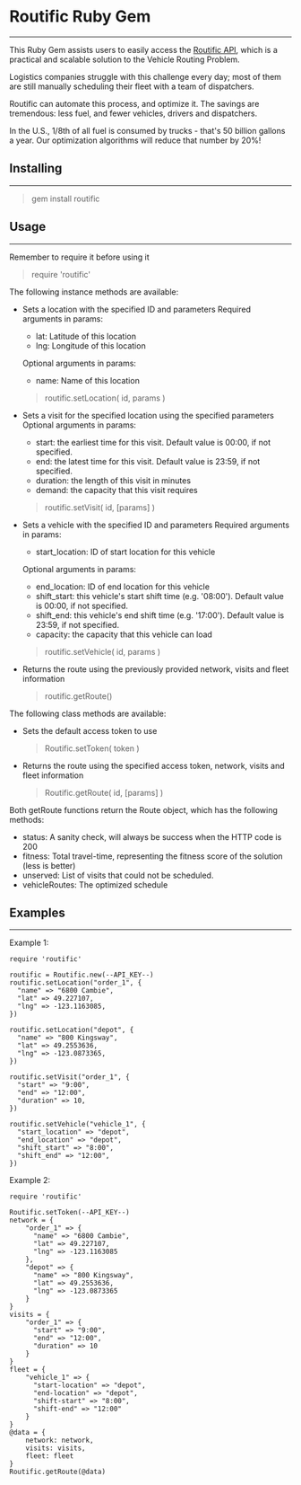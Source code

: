 Routific Ruby Gem
=================

----------

This Ruby Gem assists users to easily access the [Routific API][1], which is a practical and scalable solution to the Vehicle Routing Problem.

Logistics companies struggle with this challenge every day; most of them are still manually scheduling their fleet with a team of dispatchers.

Routific can automate this process, and optimize it. The savings are tremendous: less fuel, and fewer vehicles, drivers and dispatchers.

In the U.S., 1/8th of all fuel is consumed by trucks - that's 50 billion gallons a year. Our optimization algorithms will reduce that number by 20%!

  [1]: https://routific.com

Installing
----------
----------

> gem install routific

Usage
-----
----------
Remember to require it before using it

> require 'routific'

The following instance methods are available:

 - Sets a location with the specified ID and parameters
    Required arguments in params:
  
     - lat: Latitude of this location
     - lng: Longitude of this location

    Optional arguments in params:
     - name: Name of this location

   > routific.setLocation( id, params )

 - Sets a visit for the specified location using the specified parameters
    Optional arguments in params:
     - start: the earliest time for this visit. Default value is 00:00, if not specified. 
     - end: the latest time for this visit. Default value is    23:59, if not specified.
     - duration: the length of this visit in minutes
     - demand: the capacity that this visit requires

   > routific.setVisit( id, [params] )

 - Sets a vehicle with the specified ID and parameters
    Required arguments in params:
     - start_location: ID of start location for this vehicle

    Optional arguments in params:
     - end_location: ID of end location for this vehicle
     - shift_start: this vehicle's start shift time (e.g. '08:00'). Default value is 00:00, if not specified.
     - shift_end: this vehicle's end shift time (e.g. '17:00'). Default value is 23:59, if not specified.
     - capacity: the capacity that this vehicle can load

   > routific.setVehicle( id, params )

 - Returns the route using the previously provided network, visits and
   fleet information
   > routific.getRoute()

The following class methods are available:

 - Sets the default access token to use
   > Routific.setToken( token )

 - Returns the route using the specified access token, network, visits and fleet information
   > Routific.getRoute( id, [params] )

Both getRoute functions return the Route object, which has the following methods:

 - status: A sanity check, will always be success when the HTTP code is 200
 - fitness: Total travel-time, representing the fitness score of the solution (less is better)
 - unserved: List of visits that could not be scheduled. 
 - vehicleRoutes: The optimized schedule

Examples
--------
----------
Example 1:

    require 'routific'
    
    routific = Routific.new(--API_KEY--)
    routific.setLocation("order_1", {
      "name" => "6800 Cambie",
      "lat" => 49.227107,
      "lng" => -123.1163085,
    })
    
    routific.setLocation("depot", {
      "name" => "800 Kingsway",
      "lat" => 49.2553636,
      "lng" => -123.0873365,
    })
    
    routific.setVisit("order_1", {
      "start" => "9:00",
      "end" => "12:00",
      "duration" => 10,
    })
    
    routific.setVehicle("vehicle_1", {
      "start_location" => "depot",
      "end_location" => "depot",
      "shift_start" => "8:00",
      "shift_end" => "12:00",
    })
    
Example 2:

    require 'routific'
    
    Routific.setToken(--API_KEY--)
    network = {
        "order_1" => {
          "name" => "6800 Cambie",
          "lat" => 49.227107,
          "lng" => -123.1163085
        },
        "depot" => {
          "name" => "800 Kingsway",
          "lat" => 49.2553636,
          "lng" => -123.0873365
        }
    }
    visits = {
        "order_1" => {
          "start" => "9:00",
          "end" => "12:00",
          "duration" => 10
        }
    }
    fleet = {
        "vehicle_1" => {
          "start-location" => "depot",
          "end-location" => "depot",
          "shift-start" => "8:00",
          "shift-end" => "12:00"
        }
    }
    @data = {
        network: network,
        visits: visits,
        fleet: fleet
    }
    Routific.getRoute(@data)